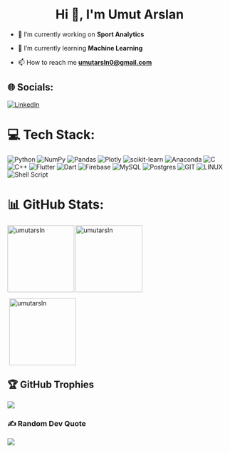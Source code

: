 <h1 align="center">Hi 👋, I'm Umut Arslan</h1>

- 🔭 I’m currently working on **Sport Analytics**

- 🌱 I’m currently learning **Machine Learning**

- 📫 How to reach me **umutarsln0@gmail.com**

## 🌐 Socials:
[![LinkedIn](https://img.shields.io/badge/LinkedIn-%230077B5.svg?logo=linkedin&logoColor=white)](https://linkedin.com/in/umut-arslan-) 

# 💻 Tech Stack:
![Python](https://img.shields.io/badge/python-3670A0?style=flat-square&logo=python&logoColor=ffdd54) ![NumPy](https://img.shields.io/badge/numpy-%23013243.svg?style=flat-square&logo=numpy&logoColor=white) ![Pandas](https://img.shields.io/badge/pandas-%23150458.svg?style=flat-square&logo=pandas&logoColor=white) ![Plotly](https://img.shields.io/badge/Plotly-%233F4F75.svg?style=flat-square&logo=plotly&logoColor=white) ![scikit-learn](https://img.shields.io/badge/scikit--learn-%23F7931E.svg?style=flat-square&logo=scikit-learn&logoColor=white) ![Anaconda](https://img.shields.io/badge/Anaconda-%2344A833.svg?style=flat-square&logo=anaconda&logoColor=white) ![C](https://img.shields.io/badge/c-%2300599C.svg?style=flat-square&logo=c&logoColor=white) ![C++](https://img.shields.io/badge/c++-%2300599C.svg?style=flat-square&logo=c%2B%2B&logoColor=white) ![Flutter](https://img.shields.io/badge/Flutter-%2302569B.svg?style=flat-square&logo=Flutter&logoColor=white) ![Dart](https://img.shields.io/badge/dart-%230175C2.svg?style=flat-square&logo=dart&logoColor=white) ![Firebase](https://img.shields.io/badge/Firebase-039BE5?style=flat-square&logo=Firebase&logoColor=white) ![MySQL](https://img.shields.io/badge/mysql-%2300000f.svg?style=flat-square&logo=mysql&logoColor=white) ![Postgres](https://img.shields.io/badge/postgres-%23316192.svg?style=flat-square&logo=postgresql&logoColor=white) ![GIT](https://img.shields.io/badge/Git-fc6d26?style=flat-square&logo=git&logoColor=white) ![LINUX](https://img.shields.io/badge/Linux-FCC624?style=flat-square&logo=linux&logoColor=black) ![Shell Script](https://img.shields.io/badge/shell_script-%23121011.svg?style=flat-square&logo=gnu-bash&logoColor=white) 

# 📊 GitHub Stats:

<p><img align="left" src="https://github-readme-stats.vercel.app/api/top-langs/?username=umutarsln&theme=dark&hide_border=false&include_all_commits=true&count_private=false&layout=compact" alt="umutarsln" height=150 /></p>
<p><img align="center" src="https://github-readme-stats.vercel.app/api?username=umutarsln&theme=dark&hide_border=false&include_all_commits=true&count_private=false" height=150 alt="umutarsln" /></p>
<p>&nbsp;<img align="center" src="https://github-readme-streak-stats.herokuapp.com/?user=umutarsln&theme=dark&hide_border=false" alt="umutarsln" height=150 /></p>




## 🏆 GitHub Trophies
![](https://github-profile-trophy.vercel.app/?username=umutarsln&theme=radical&no-frame=true&no-bg=false&margin-w=4)

### ✍️ Random Dev Quote
![](https://quotes-github-readme.vercel.app/api?type=horizontal&theme=light)
